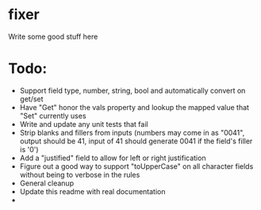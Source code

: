 # fixer

Write some good stuff here


# Todo:

- Support field type, number, string, bool and automatically convert on get/set
- Have "Get" honor the vals property and lookup the mapped value that "Set" currently uses
- Write and update any unit tests that fail
- Strip blanks and fillers from inputs (numbers may come in as "0041", output should be 41, input of 41 should generate 0041 if the field's filler is '0')
- Add a "justified" field to allow for left or right justification
- Figure out a good way to support "toUpperCase" on all character fields without being to verbose in the rules
- General cleanup
- Update this readme with real documentation
- 
